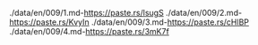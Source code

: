 ./data/en/009/1.md-https://paste.rs/lsugS
./data/en/009/2.md-https://paste.rs/KvyIn
./data/en/009/3.md-https://paste.rs/cHlBP
./data/en/009/4.md-https://paste.rs/3mK7f